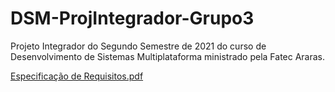 # DSM-ProjIntegrador-Grupo3
Projeto Integrador do Segundo Semestre de 2021 do curso de Desenvolvimento de Sistemas Multiplataforma ministrado pela Fatec Araras.

[Especificação de Requisitos.pdf](https://github.com/CM200306/DSM-ProjIntegrador-Grupo3/files/7621950/Especificacao.de.Requisitos.pdf)
